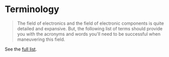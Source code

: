 # Terminology
> The field of electronics and the field of electronic components is quite detailed and expansive. But, the following list of terms should provide you with the acronyms and words you'll need to be successful when maneuvering this field.

See the [full list](https://docs.google.com/spreadsheets/d/1HUBUgaSw0FKhfi3mPK5O7MSJ-KCYN3EqlbhDpnEX62o/edit?usp=sharing).
